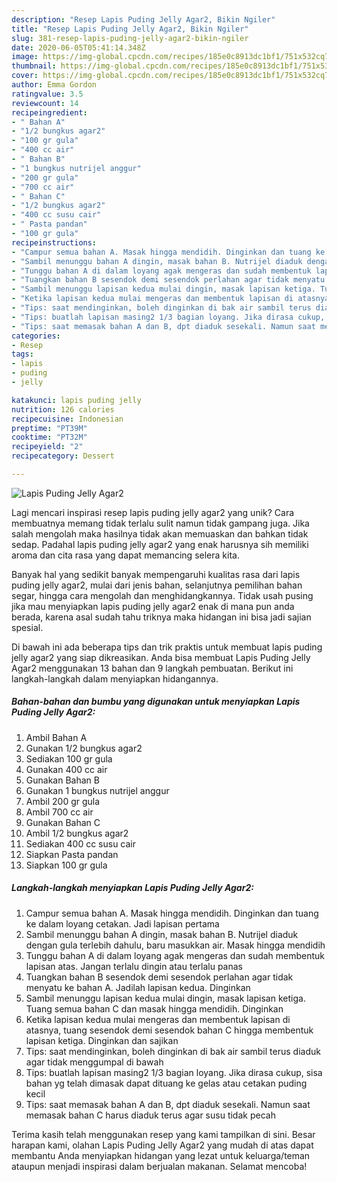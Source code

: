 ```yaml
---
description: "Resep Lapis Puding Jelly Agar2, Bikin Ngiler"
title: "Resep Lapis Puding Jelly Agar2, Bikin Ngiler"
slug: 381-resep-lapis-puding-jelly-agar2-bikin-ngiler
date: 2020-06-05T05:41:14.348Z
image: https://img-global.cpcdn.com/recipes/185e0c8913dc1bf1/751x532cq70/lapis-puding-jelly-agar2-foto-resep-utama.jpg
thumbnail: https://img-global.cpcdn.com/recipes/185e0c8913dc1bf1/751x532cq70/lapis-puding-jelly-agar2-foto-resep-utama.jpg
cover: https://img-global.cpcdn.com/recipes/185e0c8913dc1bf1/751x532cq70/lapis-puding-jelly-agar2-foto-resep-utama.jpg
author: Emma Gordon
ratingvalue: 3.5
reviewcount: 14
recipeingredient:
- " Bahan A"
- "1/2 bungkus agar2"
- "100 gr gula"
- "400 cc air"
- " Bahan B"
- "1 bungkus nutrijel anggur"
- "200 gr gula"
- "700 cc air"
- " Bahan C"
- "1/2 bungkus agar2"
- "400 cc susu cair"
- " Pasta pandan"
- "100 gr gula"
recipeinstructions:
- "Campur semua bahan A. Masak hingga mendidih. Dinginkan dan tuang ke dalam loyang cetakan. Jadi lapisan pertama"
- "Sambil menunggu bahan A dingin, masak bahan B. Nutrijel diaduk dengan gula terlebih dahulu, baru masukkan air. Masak hingga mendidih"
- "Tunggu bahan A di dalam loyang agak mengeras dan sudah membentuk lapisan atas. Jangan terlalu dingin atau terlalu panas"
- "Tuangkan bahan B sesendok demi sesendok perlahan agar tidak menyatu ke bahan A. Jadilah lapisan kedua. Dinginkan"
- "Sambil menunggu lapisan kedua mulai dingin, masak lapisan ketiga. Tuang semua bahan C dan masak hingga mendidih. Dinginkan"
- "Ketika lapisan kedua mulai mengeras dan membentuk lapisan di atasnya, tuang sesendok demi sesendok bahan C hingga membentuk lapisan ketiga. Dinginkan dan sajikan"
- "Tips: saat mendinginkan, boleh dinginkan di bak air sambil terus diaduk agar tidak menggumpal di bawah"
- "Tips: buatlah lapisan masing2 1/3 bagian loyang. Jika dirasa cukup, sisa bahan yg telah dimasak dapat dituang ke gelas atau cetakan puding kecil"
- "Tips: saat memasak bahan A dan B, dpt diaduk sesekali. Namun saat memasak bahan C harus diaduk terus agar susu tidak pecah"
categories:
- Resep
tags:
- lapis
- puding
- jelly

katakunci: lapis puding jelly 
nutrition: 126 calories
recipecuisine: Indonesian
preptime: "PT39M"
cooktime: "PT32M"
recipeyield: "2"
recipecategory: Dessert

---
```



![Lapis Puding Jelly Agar2](https://img-global.cpcdn.com/recipes/185e0c8913dc1bf1/751x532cq70/lapis-puding-jelly-agar2-foto-resep-utama.jpg)

Lagi mencari inspirasi resep lapis puding jelly agar2 yang unik? Cara membuatnya memang tidak terlalu sulit namun tidak gampang juga. Jika salah mengolah maka hasilnya tidak akan memuaskan dan bahkan tidak sedap. Padahal lapis puding jelly agar2 yang enak harusnya sih memiliki aroma dan cita rasa yang dapat memancing selera kita.

Banyak hal yang sedikit banyak mempengaruhi kualitas rasa dari lapis puding jelly agar2, mulai dari jenis bahan, selanjutnya pemilihan bahan segar, hingga cara mengolah dan menghidangkannya. Tidak usah pusing jika mau menyiapkan lapis puding jelly agar2 enak di mana pun anda berada, karena asal sudah tahu triknya maka hidangan ini bisa jadi sajian spesial.




Di bawah ini ada beberapa tips dan trik praktis untuk membuat lapis puding jelly agar2 yang siap dikreasikan. Anda bisa membuat Lapis Puding Jelly Agar2 menggunakan 13 bahan dan 9 langkah pembuatan. Berikut ini langkah-langkah dalam menyiapkan hidangannya.

<!--inarticleads1-->

##### Bahan-bahan dan bumbu yang digunakan untuk menyiapkan Lapis Puding Jelly Agar2:

1. Ambil  Bahan A
1. Gunakan 1/2 bungkus agar2
1. Sediakan 100 gr gula
1. Gunakan 400 cc air
1. Gunakan  Bahan B
1. Gunakan 1 bungkus nutrijel anggur
1. Ambil 200 gr gula
1. Ambil 700 cc air
1. Gunakan  Bahan C
1. Ambil 1/2 bungkus agar2
1. Sediakan 400 cc susu cair
1. Siapkan  Pasta pandan
1. Siapkan 100 gr gula




<!--inarticleads2-->

##### Langkah-langkah menyiapkan Lapis Puding Jelly Agar2:

1. Campur semua bahan A. Masak hingga mendidih. Dinginkan dan tuang ke dalam loyang cetakan. Jadi lapisan pertama
1. Sambil menunggu bahan A dingin, masak bahan B. Nutrijel diaduk dengan gula terlebih dahulu, baru masukkan air. Masak hingga mendidih
1. Tunggu bahan A di dalam loyang agak mengeras dan sudah membentuk lapisan atas. Jangan terlalu dingin atau terlalu panas
1. Tuangkan bahan B sesendok demi sesendok perlahan agar tidak menyatu ke bahan A. Jadilah lapisan kedua. Dinginkan
1. Sambil menunggu lapisan kedua mulai dingin, masak lapisan ketiga. Tuang semua bahan C dan masak hingga mendidih. Dinginkan
1. Ketika lapisan kedua mulai mengeras dan membentuk lapisan di atasnya, tuang sesendok demi sesendok bahan C hingga membentuk lapisan ketiga. Dinginkan dan sajikan
1. Tips: saat mendinginkan, boleh dinginkan di bak air sambil terus diaduk agar tidak menggumpal di bawah
1. Tips: buatlah lapisan masing2 1/3 bagian loyang. Jika dirasa cukup, sisa bahan yg telah dimasak dapat dituang ke gelas atau cetakan puding kecil
1. Tips: saat memasak bahan A dan B, dpt diaduk sesekali. Namun saat memasak bahan C harus diaduk terus agar susu tidak pecah




Terima kasih telah menggunakan resep yang kami tampilkan di sini. Besar harapan kami, olahan Lapis Puding Jelly Agar2 yang mudah di atas dapat membantu Anda menyiapkan hidangan yang lezat untuk keluarga/teman ataupun menjadi inspirasi dalam berjualan makanan. Selamat mencoba!
